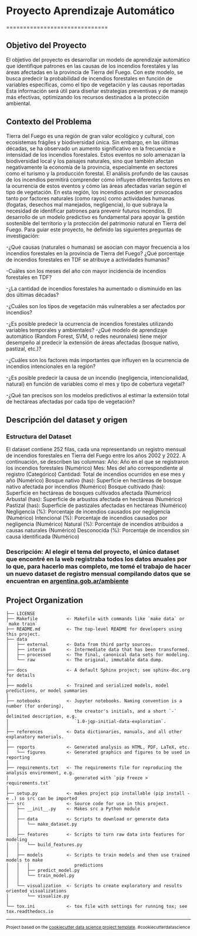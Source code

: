 # Proyecto Aprendizaje Automático
==============================

## Objetivo del Proyecto

El objetivo del proyecto es desarrollar un modelo de aprendizaje automático que
identifique patrones en las causas de los incendios forestales y las áreas afectadas en la
provincia de Tierra del Fuego. Con este modelo, se busca predecir la probabilidad de
incendios forestales en función de variables específicas, como el tipo de vegetación y las
causas reportadas Esta información será útil para diseñar estrategias preventivas y de
manejo más efectivas, optimizando los recursos destinados a la protección ambiental.

 ## Contexto del Problema

Tierra del Fuego es una región de gran valor ecológico y cultural, con ecosistemas frágiles
y biodiversidad única. Sin embargo, en las últimas décadas, se ha observado un aumento
significativo en la frecuencia e intensidad de los incendios forestales. Estos eventos no
solo amenazan la biodiversidad local y los paisajes naturales, sino que también afectan
negativamente la economía de la provincia, especialmente en sectores como el turismo y
la producción forestal.
El análisis profundo de las causas de los incendios permitirá comprender cómo influyen
diferentes factores en la ocurrencia de estos eventos y cómo las áreas afectadas varían
según el tipo de vegetación. En esta región, los incendios pueden ser provocados tanto
por factores naturales (como rayos) como actividades humanas (fogatas, desechos mal
manejados, negligencia), lo que subraya la necesidad de identificar patrones para
prevenir futuros incendios.
El desarrollo de un modelo predictivo es fundamental para apoyar la gestión sostenible
del territorio y la protección del patrimonio natural en Tierra del Fuego.
Para guiar este proyecto, he definido las siguientes preguntas de investigación:

-¿Qué causas (naturales o humanas) se asocian con mayor frecuencia a los incendios forestales en la provincia de Tierra del Fuego? ¿Qué porcentaje de incendios forestales en TDF se atribuye a actividades humanas?

-Cuáles son los meses del año con mayor incidencia de incendios forestales en TDF?

-¿La cantidad de incendios forestales ha aumentado o disminuido en las dos últimas décadas?

-¿Cuáles son los tipos de vegetación más vulnerables a ser afectados por
incendios?

-¿Es posible predecir la ocurrencia de incendios forestales utilizando variables temporales y ambientales?
-¿Qué modelo de aprendizaje automático (Random Forest, SVM, o redes neuronales) tiene mejor desempeño al predecir la extensión de áreas afectadas (bosque nativo, pastizal, etc.)?

-¿Cuáles son los factores más importantes que influyen en la ocurrencia de incendios intencionales en la región?

-¿Es posible predecir la causa de un incendio (negligencia, intencionalidad, natural) en función de variables como el mes y tipo de cobertura vegetal?

-¿Qué tan precisos son los modelos predictivos al estimar la extensión total de hectáreas afectadas por cada tipo de vegetación?


## Descripción del dataset y origen 

### Estructura del Dataset

El dataset contiene 252 filas, cada una representando un registro mensual de incendios forestales en Tierra del Fuego entre los años 2002 y 2022. A continuación, se describen las columnas:
Año: Año en el que se registraron los incendios forestales (Numérico)
Mes: Mes del año correspondiente al registro (Categórico)
Cantidad: Total de incendios ocurridos en ese mes y año (Numérico)
Bosque nativo (has): Superficie en hectáreas de bosque nativo afectada por incendios (Numérico)
Bosque cultivado (has): Superficie en hectáreas de bosques cultivados afectada (Numérico)
Arbustal (has): Superficie de arbustos afectada en hectáreas (Numérico)
Pastizal (has): Superficie de pastizales afectadas en hectáreas (Numérico)
Negligencia (%): Porcentaje de incendios causados por negligencia (Numérico)
Intencional (%): Porcentaje de incendios causados por negligencia (Numérico)
Natural (%): Porcentaje de incendios atribuidos a causas naturales (Numérico)
Desconocida (%): Porcentaje de incendios sin causa identificada (Numérico)

### Descripción: Al elegir el tema del proyecto, el único dataset que encontré en la web registraba todos los datos anuales por lo que, para hacerlo mas completo, me tomé el trabajo de hacer un nuevo dataset de registro mensual compilando datos que se encuentran en [argentina.gob.ar/ambiente](https://www.argentina.gob.ar/ambiente/bosques/estadistica-forestal)

Project Organization
------------

    ├── LICENSE
    ├── Makefile           <- Makefile with commands like `make data` or `make train`
    ├── README.md          <- The top-level README for developers using this project.
    ├── data
    │   ├── external       <- Data from third party sources.
    │   ├── interim        <- Intermediate data that has been transformed.
    │   ├── processed      <- The final, canonical data sets for modeling.
    │   └── raw            <- The original, immutable data dump.
    │
    ├── docs               <- A default Sphinx project; see sphinx-doc.org for details
    │
    ├── models             <- Trained and serialized models, model predictions, or model summaries
    │
    ├── notebooks          <- Jupyter notebooks. Naming convention is a number (for ordering),
    │                         the creator's initials, and a short `-` delimited description, e.g.
    │                         `1.0-jqp-initial-data-exploration`.
    │
    ├── references         <- Data dictionaries, manuals, and all other explanatory materials.
    │
    ├── reports            <- Generated analysis as HTML, PDF, LaTeX, etc.
    │   └── figures        <- Generated graphics and figures to be used in reporting
    │
    ├── requirements.txt   <- The requirements file for reproducing the analysis environment, e.g.
    │                         generated with `pip freeze > requirements.txt`
    │
    ├── setup.py           <- makes project pip installable (pip install -e .) so src can be imported
    ├── src                <- Source code for use in this project.
    │   ├── __init__.py    <- Makes src a Python module
    │   │
    │   ├── data           <- Scripts to download or generate data
    │   │   └── make_dataset.py
    │   │
    │   ├── features       <- Scripts to turn raw data into features for modeling
    │   │   └── build_features.py
    │   │
    │   ├── models         <- Scripts to train models and then use trained models to make
    │   │   │                 predictions
    │   │   ├── predict_model.py
    │   │   └── train_model.py
    │   │
    │   └── visualization  <- Scripts to create exploratory and results oriented visualizations
    │       └── visualize.py
    │
    └── tox.ini            <- tox file with settings for running tox; see tox.readthedocs.io


--------

<p><small>Project based on the <a target="_blank" href="https://drivendata.github.io/cookiecutter-data-science/">cookiecutter data science project template</a>. #cookiecutterdatascience</small></p>
